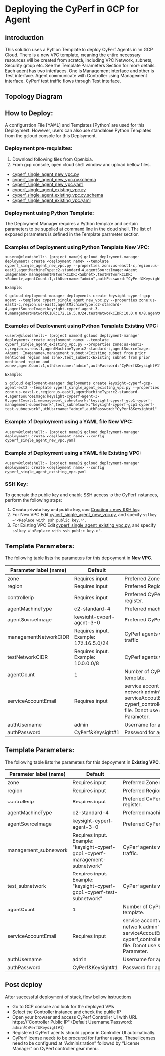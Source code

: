 # Deploying the CyPerf in GCP for Agent       
## Introduction
This solution uses a Python Template to deploy CyPerf Agents in an GCP Cloud.
There is a new VPC template, meaning the entire necessary resources will be created from scratch, including VPC Network, subnets, Security group etc. 
See the Template Parameters Section for more details. Each agent has two interfaces. One is Management interface and other is Test interface. Agent communicate with Controller using Management interface. CyPerf test traffic flows through Test interface.

## Topology Diagram

## How to Deploy:
A configuration File [YAML] and Templates [Python] are used for this Deployment. However, users can also use standalone Python Templates from the gcloud console for this Deployment.
### Deployment pre-requisites:
1.	Download following files from OpenIxia.
2.	From gcp console, open cloud shell window and upload bellow files. 
- [cyperf_single_agent_new_vpc.py](cyperf_single_agent_new_vpc.py)
- [cyperf_single_agent_new_vpc.py.schema](cyperf_single_agent_new_vpc.py.schema)
- [cyperf_single_agent_new_vpc.yaml](cyperf_single_agent_new_vpc.yaml)  
- [cyperf_single_agent_existing_vpc.py](cyperf_single_agent_existing_vpc.py)
- [cyperf_single_agent_existing_vpc.py.schema](cyperf_single_agent_existing_vpc.py.schema)
- [cyperf_single_agent_existing_vpc.yaml](cyperf_single_agent_existing_vpc.yaml) 

### Deployment using Python Template:
The Deployment Manager requires a Python template and certain parameters to be supplied at command line in the cloud shell.
The list of exposed parameters is defined in the Template parameter section.
### Examples of Deployment using Python Template **New VPC**:
```
<user>@cloudshell:~ (project name)$ gcloud deployment-manager deployments create <deployment name> --template cyperf_single_agent_new_vpc.py --properties zone:us-east1-c,region:us-east1,agentMachineType:c2-standard-4,agentSourceImage:<Agent  Imagename>,managementNetworkCIDR:<Subnet>,testNetworkCIDR:<Subnet>,agentCount:1,uthUsername:"admin",authPassword:"CyPerf&Keysight#1"

Example:

$ gcloud deployment-manager deployments create keysight-cyperf-gcp-agent --template cyperf_single_agent_new_vpc.py --properties zone:us-east1-c,region:us-east1,agentMachineType:c2-standard-4,agentSourceImage:keysight-cyperf-agent-3-0,managementNetworkCIDR:172.16.5.0/24,testNetworkCIDR:10.0.0.0/8,agentCount:1,uthUsername:"admin",authPassword:"CyPerf&Keysight#1"
```
### Examples of Deployment using Python Template **Existing VPC**:
```
<user>@cloudshell:~ (project name)$ gcloud deployment-manager deployments create <deployment name> --template cyperf_single_agent_existing_vpc.py --properties zone:us-east1-c,region:us-east1,agentMachineType:c2-standard-4,agentSourceImage:<Agent  Imagename>,management_subnet:<Existing subnet from prior mentioned region and zone>,test_subnet:<Existing subnet from prior mentioned region and zone>,agentCount:1,uthUsername:"admin",authPassword:"CyPerf&Keysight#1"

Example:

$ gcloud deployment-manager deployments create keysight-cyperf-gcp-agent-ext2 --template cyperf_single_agent_existing_vpc.py --properties zone:us-east1-c,region:us-east1,agentMachineType:c2-standard-4,agentSourceImage:keysight-cyperf-agent-3-0,agentCount:1,mmanagement_subnetwork:"keysight-cyperf-gcp1-cyperf-management-subnetwork",test_subnetwork:"keysight-cyperf-gcp1-cyperf-test-subnetwork",uthUsername:"admin",authPassword:"CyPerf&Keysight#1"
```

### Example of Deployment using a YAML file **New VPC**:
```
<user>@cloudshell:~ (project name)$ gcloud deployment-manager deployments create <deployment name> --config cyperf_single_agent_new_vpc.yaml
```

### Example of Deployment using a YAML file **Existing VPC**:
```
<user>@cloudshell:~ (project name)$ gcloud deployment-manager deployments create <deployment name> --config cyperf_single_agent_existing_vpc.yaml
```
### SSH Key:
To generate the public key and enable SSH access to the CyPerf instances, perform the following steps:

1. Create private key and public key, see [Creating a new SSH key](https://cloud.google.com/compute/docs/instances/adding-removing-ssh-keys#createsshkeys).
2. For New VPC Edit [cyperf_single_agent_new_vpc.py](cyperf_single_agent_new_vpc.py), and specify 
`sslkey ='<Replace with ssh public key.>'`.
3. For Existing VPC Edit [cyperf_single_agent_existing_vpc.py](cyperf_single_agent_existing_vpc.py), and specify 
`sslkey ='<Replace with ssh public key.>'`.

## Template Parameters:
The following table lists the parameters for this deployment in **New VPC**.

| Parameter label (name)                   | Default            | Description  |
| ----------------------- | ----------------- | ----- |
| zone                   | Requires input            | Preferred Zone name for the deployment.  |
| region                   | Requires input            | Preferred Region name for the deployment.  |
| controllerip                   | Requires input            | Preferred CyPerf Controller ip where agent needs to register.  |
| agentMachineType                   | c2-standard-4            | Preferred machine Type for CyPerf Agent.  |
| agentSourceImage                   | keysight-cyperf-agent-3-0            | Preferred CyPerf Agent image.  |
| managementNetworkCIDR                   | Requires input. Example: 172.16.5.0/24 | CyPerf agents will use this subnet for management traffic  |
| testNetworkCIDR                   | Requires input. Example: 10.0.0.0/8            | CyPerf agents will use this subnet for test traffic.  |
| agentCount                  | 1            | Number of CyPerf agents will be deployed from this template.  |
| serviceAccountEmail         | Requires input       | service accont with 'compute admin' and 'compute network admin' role must be pre exists. Update serviceAccoutEmail value in cyperf_controller_and_agent_pair_new_vpc.py.schema file. Donot use serviceAccountEmail as commandline Parameter. |
| authUsername                  | admin           | Username for agent to controller authentication.  |
| authPassword                  | CyPerf&Keysight#1            | Password for agent to controller authentication. |


## Template Parameters:
The following table lists the parameters for this deployment in **Existing VPC**.

| Parameter label (name)                   | Default            | Description  |
| ----------------------- | ----------------- | ----- |
| zone                   | Requires input            | Preferred Zone name for the deployment.  |
| region                   | Requires input            | Preferred Region name for the deployment.  |
| controllerip                   | Requires input            | Preferred CyPerf Controller ip where agent needs to register.  |
| agentMachineType                   | c2-standard-4            | Preferred machine Type for CyPerf Agent.  |
| agentSourceImage                   | keysight-cyperf-agent-3-0            | Preferred CyPerf Agent image.  |
| management_subnetwork                   | Requires input. Example: "keysight-cyperf-gcp1-cyperf-management-subnetwork" | CyPerf agents will use this subnet for management traffic.  |
| test_subnetwork                   | Requires input. Example: "keysight-cyperf-gcp1-cyperf-test-subnetwork"    | CyPerf agents will use this subnet for test traffic.  |
| agentCount                  | 1            | Number of CyPerf agents will be deployed from this template.  |
| serviceAccountEmail         | Requires input       | service accont with 'compute admin' and 'compute network admin' role must be pre exists. Update serviceAccoutEmail value in cyperf_controller_and_agent_pair_new_vpc.py.schema file. Donot use serviceAccountEmail as commandline Parameter. |
| authUsername                  | admin           | Username for agent to controller authentication.  |
| authPassword                  | CyPerf&Keysight#1            | Password for agent to controller authentication. |

## Post deploy

After successful deployment of stack, flow bellow instructions

-	Go to GCP console and look for the deployed VMs
-	Select the Controller instance and check the public IP 
-	Open your browser and access CyPerf Controller UI with URL https://"Controller Public IP" (Default Username/Password: `admin`/`CyPerf&Keysight#1`)
-   Registered CyPerf agents should appear in Controller UI automatically.
-   CyPerf license needs to be procured for further usage. These licenses need to be configured at “Administration” followed by “License Manager” on CyPerf controller gear menu.
